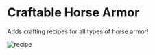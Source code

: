 # Craftable Horse Armor
Adds crafting recipes for all types of horse armor!

![recipe](https://github.com/user-attachments/assets/1188c3c8-b8e6-47a7-b296-5caedab34566)
